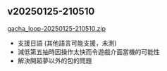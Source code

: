 ## v20250125-210510

[gacha_loop-20250125-210510.zip](https://mega.nz/file/VU81XCbS#UD7jR07xahZjBG-EfPH87W8i60jm1Y63qm6PWbE1oqM)

- 支援日語 (其他語言可能支援，未測)
- 減低第五抽時因操作太快而令遊戲介面當機的可能性
- 解決開超夢以外的包的問題
